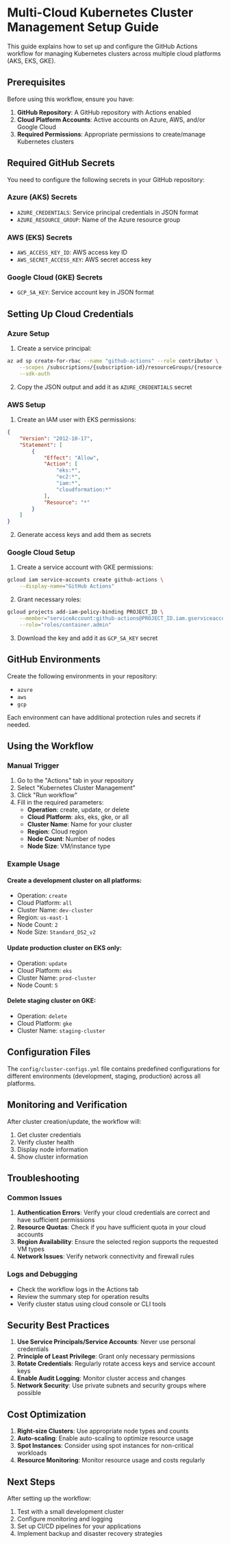 # Multi-Cloud Kubernetes Cluster Management Setup Guide

This guide explains how to set up and configure the GitHub Actions workflow for managing Kubernetes clusters across multiple cloud platforms (AKS, EKS, GKE).

## Prerequisites

Before using this workflow, ensure you have:

1. **GitHub Repository**: A GitHub repository with Actions enabled
2. **Cloud Platform Accounts**: Active accounts on Azure, AWS, and/or Google Cloud
3. **Required Permissions**: Appropriate permissions to create/manage Kubernetes clusters

## Required GitHub Secrets

You need to configure the following secrets in your GitHub repository:

### Azure (AKS) Secrets
- `AZURE_CREDENTIALS`: Service principal credentials in JSON format
- `AZURE_RESOURCE_GROUP`: Name of the Azure resource group

### AWS (EKS) Secrets
- `AWS_ACCESS_KEY_ID`: AWS access key ID
- `AWS_SECRET_ACCESS_KEY`: AWS secret access key

### Google Cloud (GKE) Secrets
- `GCP_SA_KEY`: Service account key in JSON format

## Setting Up Cloud Credentials

### Azure Setup
1. Create a service principal:
```bash
az ad sp create-for-rbac --name "github-actions" --role contributor \
    --scopes /subscriptions/{subscription-id}/resourceGroups/{resource-group} \
    --sdk-auth
```

2. Copy the JSON output and add it as `AZURE_CREDENTIALS` secret

### AWS Setup
1. Create an IAM user with EKS permissions:
```json
{
    "Version": "2012-10-17",
    "Statement": [
        {
            "Effect": "Allow",
            "Action": [
                "eks:*",
                "ec2:*",
                "iam:*",
                "cloudformation:*"
            ],
            "Resource": "*"
        }
    ]
}
```

2. Generate access keys and add them as secrets

### Google Cloud Setup
1. Create a service account with GKE permissions:
```bash
gcloud iam service-accounts create github-actions \
    --display-name="GitHub Actions"
```

2. Grant necessary roles:
```bash
gcloud projects add-iam-policy-binding PROJECT_ID \
    --member="serviceAccount:github-actions@PROJECT_ID.iam.gserviceaccount.com" \
    --role="roles/container.admin"
```

3. Download the key and add it as `GCP_SA_KEY` secret

## GitHub Environments

Create the following environments in your repository:
- `azure`
- `aws` 
- `gcp`

Each environment can have additional protection rules and secrets if needed.

## Using the Workflow

### Manual Trigger
1. Go to the "Actions" tab in your repository
2. Select "Kubernetes Cluster Management"
3. Click "Run workflow"
4. Fill in the required parameters:
   - **Operation**: create, update, or delete
   - **Cloud Platform**: aks, eks, gke, or all
   - **Cluster Name**: Name for your cluster
   - **Region**: Cloud region
   - **Node Count**: Number of nodes
   - **Node Size**: VM/instance type

### Example Usage

#### Create a development cluster on all platforms:
- Operation: `create`
- Cloud Platform: `all`
- Cluster Name: `dev-cluster`
- Region: `us-east-1`
- Node Count: `2`
- Node Size: `Standard_DS2_v2`

#### Update production cluster on EKS only:
- Operation: `update`
- Cloud Platform: `eks`
- Cluster Name: `prod-cluster`
- Node Count: `5`

#### Delete staging cluster on GKE:
- Operation: `delete`
- Cloud Platform: `gke`
- Cluster Name: `staging-cluster`

## Configuration Files

The `config/cluster-configs.yml` file contains predefined configurations for different environments (development, staging, production) across all platforms.

## Monitoring and Verification

After cluster creation/update, the workflow will:
1. Get cluster credentials
2. Verify cluster health
3. Display node information
4. Show cluster information

## Troubleshooting

### Common Issues

1. **Authentication Errors**: Verify your cloud credentials are correct and have sufficient permissions
2. **Resource Quotas**: Check if you have sufficient quota in your cloud accounts
3. **Region Availability**: Ensure the selected region supports the requested VM types
4. **Network Issues**: Verify network connectivity and firewall rules

### Logs and Debugging

- Check the workflow logs in the Actions tab
- Review the summary step for operation results
- Verify cluster status using cloud console or CLI tools

## Security Best Practices

1. **Use Service Principals/Service Accounts**: Never use personal credentials
2. **Principle of Least Privilege**: Grant only necessary permissions
3. **Rotate Credentials**: Regularly rotate access keys and service account keys
4. **Enable Audit Logging**: Monitor cluster access and changes
5. **Network Security**: Use private subnets and security groups where possible

## Cost Optimization

1. **Right-size Clusters**: Use appropriate node types and counts
2. **Auto-scaling**: Enable auto-scaling to optimize resource usage
3. **Spot Instances**: Consider using spot instances for non-critical workloads
4. **Resource Monitoring**: Monitor resource usage and costs regularly

## Next Steps

After setting up the workflow:
1. Test with a small development cluster
2. Configure monitoring and logging
3. Set up CI/CD pipelines for your applications
4. Implement backup and disaster recovery strategies 